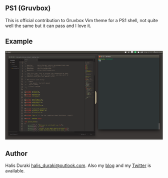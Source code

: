 ## PS1 (Gruvbox)  
This is official contribution to Gruvbox Vim theme for a PS1 shell, not quite well the same but it can pass and I love it.  
  
## Example  
![PS1-example](ps1_example.png)

## Author
Halis Duraki <halis_duraki@outlook.com>. Also my [blog](http://dn5.ljuska.org) and my [Twitter](https://twitter.com/dn5__) is available.